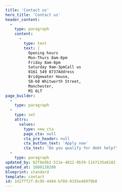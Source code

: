 ```yaml
---
title: 'Contact us'
hero_title: 'Contact us'
header_content:
  -
    type: paragraph
    content:
      -
        type: text
        text: |
          Opening hours
          Mon-Thurs 8am-8pm
          Friday 8am-8pm
          Saturday 9am-3pmCall us
          0161 549 0737Address
          Bridgewater House,
          58-60 Whitworth Street,
          Manchester,
          M1 6LT
page_builder:
  -
    type: paragraph
  -
    type: set
    attrs:
      values:
        type: new_cta
        page_cta: null
        cta_pre_header: null
        cta_button_text: 'Apply now'
        cta_text: 'Do you qualify for debt help?'
  -
    type: paragraph
updated_by: 62f8e9b1-511e-4812-9b39-1147135a8182
updated_at: 1608138200
blueprint: standard
template: contact
id: 1d27ff2f-8c95-4484-b70d-0335e46979b8
---
```

